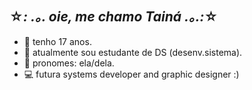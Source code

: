 ## ☆*: .｡. oie, me chamo Tainá .｡.:*☆
- 🎈 tenho 17 anos.
- 🎡 atualmente sou estudante de DS (desenv.sistema).
- 🎀 pronomes: ela/dela.
- 💻 futura systems developer and graphic designer :)
